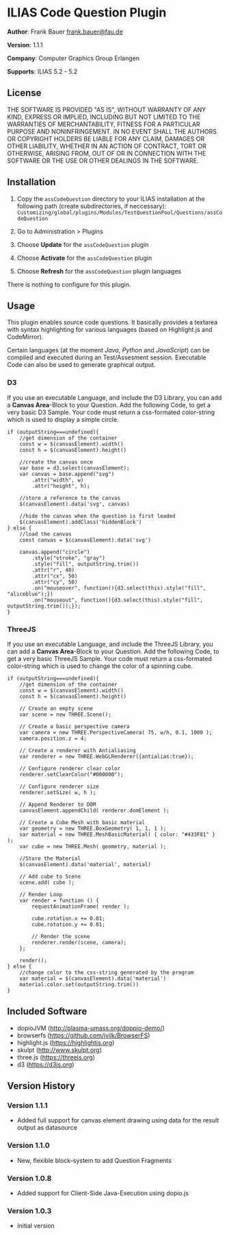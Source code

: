 # ILIAS Code Question Plugin

**Author**:   Frank Bauer <frank.bauer@fau.de>

**Version**:  1.1.1

**Company**:  Computer Graphics Group Erlangen

**Supports**: ILIAS 5.2 - 5.2

## License
THE SOFTWARE IS PROVIDED "AS IS", WITHOUT WARRANTY OF ANY KIND, EXPRESS OR
IMPLIED, INCLUDING BUT NOT LIMITED TO THE WARRANTIES OF MERCHANTABILITY,
FITNESS FOR A PARTICULAR PURPOSE AND NONINFRINGEMENT. IN NO EVENT SHALL THE
AUTHORS OR COPYRIGHT HOLDERS BE LIABLE FOR ANY CLAIM, DAMAGES OR OTHER
LIABILITY, WHETHER IN AN ACTION OF CONTRACT, TORT OR OTHERWISE, ARISING FROM,
OUT OF OR IN CONNECTION WITH THE SOFTWARE OR THE USE OR OTHER DEALINGS IN
THE SOFTWARE.

## Installation
1. Copy the `assCodeQuestion` directory to your ILIAS installation at the following path 
(create subdirectories, if neccessary):
`Customizing/global/plugins/Modules/TestQuestionPool/Questions/assCodeQuestion`

2. Go to Administration > Plugins

3. Choose **Update** for the `assCodeQuestion` plugin
4. Choose **Activate** for the `assCodeQuestion` plugin
5. Choose **Refresh** for the `assCodeQuestion` plugin languages

There is nothing to configure for this plugin.

## Usage
This plugin enables source code questions. It basically provides a textarea with syntax 
highlighting for various languages (based on Highlight.js and CodeMirror).

Certain languages (at the moment *Java*, *Python* and *JavaScript*) can be compiled and 
executed during an Test/Assesment session. Executable Code can also be used to generate
graphical output.
### D3
If you use an executable Language, and include the D3 Library, you can add a **Canvas Area**-Block to your Question.
Add the following Code, to get a very basic D3 Sample. Your code must return a css-formated color-string 
which is used to display a simple circle.


    if (outputString===undefined){
        //get dimension of the container
        const w = $(canvasElement).width()
        const h = $(canvasElement).height()

        //create the canvas once
        var base = d3.select(canvasElement);
        var canvas = base.append("svg")
            .attr("width", w)
            .attr("height", h);
        
        //store a reference to the canvas
        $(canvasElement).data('svg', canvas)

        //hide the canvas when the question is first loaded
        $(canvasElement).addClass('hiddenBlock')
    } else {
        //load the canvas
        const canvas = $(canvasElement).data('svg')        

        canvas.append("circle")
            .style("stroke", "gray")
            .style("fill", outputString.trim())
            .attr("r", 40)
            .attr("cx", 50)
            .attr("cy", 50)
            .on("mouseover", function(){d3.select(this).style("fill", "aliceblue");})
            .on("mouseout", function(){d3.select(this).style("fill", outputString.trim());});
    }

### ThreeJS
If you use an executable Language, and include the ThreeJS Library, you can add a **Canvas Area**-Block to your Question.
Add the following Code, to get a very basic ThreeJS Sample. Your code must return a css-formated color-string 
which is used to change the color of a spinning cube.


    if (outputString===undefined){
        //get dimension of the container
        const w = $(canvasElement).width()
        const h = $(canvasElement).height()

        // Create an empty scene
        var scene = new THREE.Scene();        

        // Create a basic perspective camera
        var camera = new THREE.PerspectiveCamera( 75, w/h, 0.1, 1000 );
        camera.position.z = 4;

        // Create a renderer with Antialiasing
        var renderer = new THREE.WebGLRenderer({antialias:true});

        // Configure renderer clear color
        renderer.setClearColor("#000000");

        // Configure renderer size
        renderer.setSize( w, h );

        // Append Renderer to DOM
        canvasElement.appendChild( renderer.domElement );

        // Create a Cube Mesh with basic material
        var geometry = new THREE.BoxGeometry( 1, 1, 1 );
        var material = new THREE.MeshBasicMaterial( { color: "#433F81" } );
        var cube = new THREE.Mesh( geometry, material );
        
        //Store the Material
        $(canvasElement).data('material', material)

        // Add cube to Scene
        scene.add( cube );

        // Render Loop
        var render = function () {
            requestAnimationFrame( render );

            cube.rotation.x += 0.01;
            cube.rotation.y += 0.01;

            // Render the scene
            renderer.render(scene, camera);
        };

        render();
    } else {
        //change color to the css-string generated by the program
        var material = $(canvasElement).data('material')
        material.color.set(outputString.trim())
    }

## Included Software
* dopioJVM (http://plasma-umass.org/doppio-demo/)
* browserfs (https://github.com/jvilk/BrowserFS)
* highlight.js (https://highlightjs.org)
* skulpt (http://www.skulpt.org)
* three.js (https://threejs.org)
* d3 (https://d3js.org)


## Version History

### Version 1.1.1
* Added full support for canvas element drawing using data for the result output as datasource

### Version 1.1.0
* New, flexible block-system to add Question Fragments

### Version 1.0.8
* Added support for Client-Side Java-Execution using dopio.js

### Version 1.0.3
* Initial version